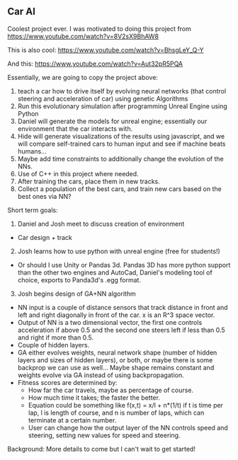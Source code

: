 ## Car AI

Coolest project ever. I was motivated to doing this project from https://www.youtube.com/watch?v=8V2sX9BhAW8

This is also cool: https://www.youtube.com/watch?v=BhsgLeY_Q-Y

And this: https://www.youtube.com/watch?v=Aut32pR5PQA

Essentially, we are going to copy the project above:
1. teach a car how to drive itself by evolving neural networks (that control steering and acceleration of car) using genetic Algorithms
2. Run this evolutionary simulation after programming Unreal Engine using Python
3. Daniel will generate the models for unreal engine; essentially our environment that the car interacts with.
4. Hide will generate visualizations of the results using javascript, and we will compare self-trained cars to human input and see if machine beats humans...
5. Maybe add time constraints to additionally change the evolution of the NNs.
6. Use of C++ in this project where needed.
7. After training the cars, place them in new tracks.
8. Collect a population of the best cars, and train new cars based on the best ones via NN?

Short term goals:
1. Daniel and Josh meet to discuss creation of environment
  * Car design + track
2. Josh learns how to use python with unreal engine (free for students!)
  * Or should I use Unity or Pandas 3d. Pandas 3D has more python support than the other two engines and AutoCad, Daniel's modeling tool of choice, exports to Panda3d's .egg format.
3. Josh begins design of GA+NN algorithm
  * NN input is a couple of distance sensors that track distance in front and left and right diagonally in front of the car. x is an R^3 space vector.
  * Output of NN is a two dimensional vector, the first one controls acceleration if above 0.5 and the second one steers left if less than 0.5 and right if more than 0.5.
  * Couple of hidden layers.
  * GA either evolves weights, neural network shape (number of hidden layers and sizes of hidden layers), or both, or maybe there is some backprop we can use as well... Maybe shape remains constant and weights evolve via GA instead of using backpropagation.
  * Fitness scores are determined by:
    * How far the car travels, maybe as percentage of course.
    * How much time it takes; the faster the better.
    * Equation could be something like f(x,t) = x/l + n*(1/t) if t is time per lap, l is length of course, and n is number of laps, which can terminate at a certain number.
    * User can change how the output layer of the NN controls speed and steering, setting new values for speed and steering.

Background:
More details to come but I can't wait to get started!
